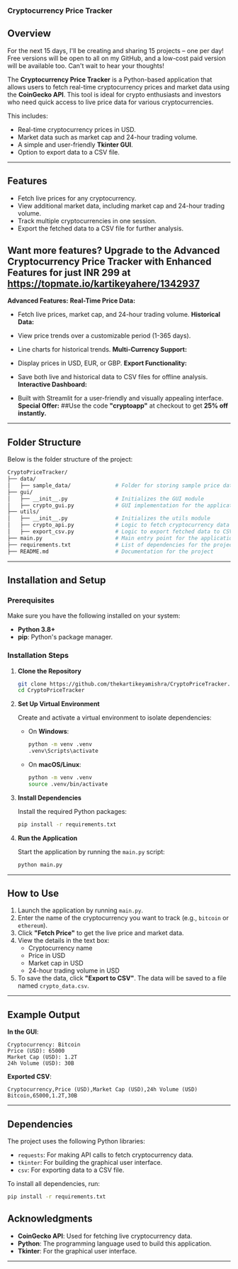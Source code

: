 ### **Cryptocurrency Price Tracker**

## Overview

For the next 15 days, I'll be creating and sharing 15 projects – one per day! Free versions will be open to all on my GitHub, and a low-cost paid version will be available too. Can't wait to hear your thoughts!

The **Cryptocurrency Price Tracker** is a Python-based application that allows users to fetch real-time cryptocurrency prices and market data using the **CoinGecko API**. This tool is ideal for crypto enthusiasts and investors who need quick access to live price data for various cryptocurrencies.

This includes:
- Real-time cryptocurrency prices in USD.
- Market data such as market cap and 24-hour trading volume.
- A simple and user-friendly **Tkinter GUI**.
- Option to export data to a CSV file.

---

## Features

- Fetch live prices for any cryptocurrency.
- View additional market data, including market cap and 24-hour trading volume.
- Track multiple cryptocurrencies in one session.
- Export the fetched data to a CSV file for further analysis.

## Want more features? Upgrade to the Advanced Cryptocurrency Price Tracker with Enhanced Features for just **INR 299** at https://topmate.io/kartikeyahere/1342937

**Advanced Features:**
**Real-Time Price Data:**

- Fetch live prices, market cap, and 24-hour trading volume.
**Historical Data:**

- View price trends over a customizable period (1-365 days).
- Line charts for historical trends.
**Multi-Currency Support:**

- Display prices in USD, EUR, or GBP.
**Export Functionality:**

- Save both live and historical data to CSV files for offline analysis.
**Interactive Dashboard:**

- Built with Streamlit for a user-friendly and visually appealing interface.
**Special Offer:**
##Use the code **"cryptoapp"** at checkout to get **25% off instantly.**



---

## Folder Structure

Below is the folder structure of the project:

```bash
CryptoPriceTracker/
├── data/                         
│   ├── sample_data/              # Folder for storing sample price data
├── gui/                          
│   ├── __init__.py               # Initializes the GUI module
│   ├── crypto_gui.py             # GUI implementation for the application
├── utils/                        
│   ├── __init__.py               # Initializes the utils module
│   ├── crypto_api.py             # Logic to fetch cryptocurrency data from CoinGecko API
│   ├── export_csv.py             # Logic to export fetched data to CSV
├── main.py                       # Main entry point for the application
├── requirements.txt              # List of dependencies for the project
├── README.md                     # Documentation for the project
```

---

## Installation and Setup

### Prerequisites

Make sure you have the following installed on your system:

- **Python 3.8+**
- **pip**: Python's package manager.

### Installation Steps

1. **Clone the Repository**

   ```bash
   git clone https://github.com/thekartikeyamishra/CryptoPriceTracker.git
   cd CryptoPriceTracker
   ```

2. **Set Up Virtual Environment**

   Create and activate a virtual environment to isolate dependencies:
   - On **Windows**:
     ```bash
     python -m venv .venv
     .venv\Scripts\activate
     ```
   - On **macOS/Linux**:
     ```bash
     python -m venv .venv
     source .venv/bin/activate
     ```

3. **Install Dependencies**

   Install the required Python packages:
   ```bash
   pip install -r requirements.txt
   ```

4. **Run the Application**

   Start the application by running the `main.py` script:
   ```bash
   python main.py
   ```

---

## How to Use

1. Launch the application by running `main.py`.
2. Enter the name of the cryptocurrency you want to track (e.g., `bitcoin` or `ethereum`).
3. Click **"Fetch Price"** to get the live price and market data.
4. View the details in the text box:
   - Cryptocurrency name
   - Price in USD
   - Market cap in USD
   - 24-hour trading volume in USD
5. To save the data, click **"Export to CSV"**. The data will be saved to a file named `crypto_data.csv`.

---

## Example Output

**In the GUI**:
```
Cryptocurrency: Bitcoin
Price (USD): 65000
Market Cap (USD): 1.2T
24h Volume (USD): 30B
```

**Exported CSV**:
```csv
Cryptocurrency,Price (USD),Market Cap (USD),24h Volume (USD)
Bitcoin,65000,1.2T,30B
```

---

## Dependencies

The project uses the following Python libraries:
- `requests`: For making API calls to fetch cryptocurrency data.
- `tkinter`: For building the graphical user interface.
- `csv`: For exporting data to a CSV file.

To install all dependencies, run:
```bash
pip install -r requirements.txt
```


## Acknowledgments

- **CoinGecko API**: Used for fetching live cryptocurrency data.
- **Python**: The programming language used to build this application.
- **Tkinter**: For the graphical user interface.

---
